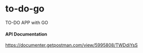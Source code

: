 # to-do-go
TO-DO APP with GO

#### API Documentation
https://documenter.getpostman.com/view/5995808/TWDdiYsS

